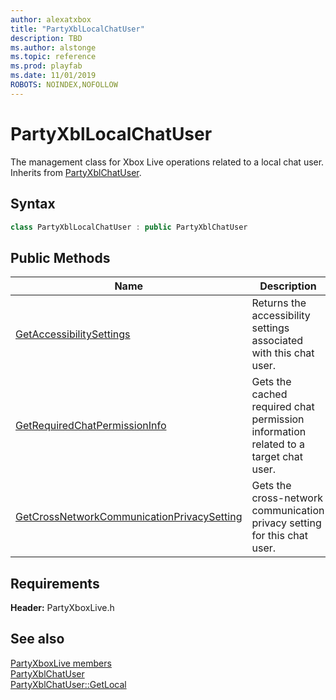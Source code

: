 ```yaml
---
author: alexatxbox
title: "PartyXblLocalChatUser"
description: TBD
ms.author: alstonge
ms.topic: reference
ms.prod: playfab
ms.date: 11/01/2019
ROBOTS: NOINDEX,NOFOLLOW
---
```


# PartyXblLocalChatUser  

The management class for Xbox Live operations related to a local chat user. Inherits from [PartyXblChatUser](../PartyXblChatUser/partyxblchatuser.md).  

## Syntax  
  
```cpp  
class PartyXblLocalChatUser : public PartyXblChatUser  
```  
  
## Public Methods  
  
| Name | Description |  
| --- | --- |  
| [GetAccessibilitySettings](methods/partyxbllocalchatuser_getaccessibilitysettings.md) | Returns the accessibility settings associated with this chat user. |  
| [GetRequiredChatPermissionInfo](methods/partyxbllocalchatuser_getrequiredchatpermissioninfo.md) | Gets the cached required chat permission information related to a target chat user. |  
| [GetCrossNetworkCommunicationPrivacySetting](methods/partyxbllocalchatuser_getcrossnetworkcommunicationprivacysetting.md) | Gets the cross-network communication privacy setting for this chat user. |  

  
  
## Requirements  
  
**Header:** PartyXboxLive.h
  
## See also  
[PartyXboxLive members](../../partyxboxlive_members.md)  
[PartyXblChatUser](../PartyXblChatUser/partyxblchatuser.md)  
[PartyXblChatUser::GetLocal](../PartyXblChatUser/methods/partyxblchatuser_getlocal.md)
  
  
  
